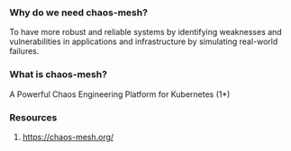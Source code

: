 ### Why do we need chaos-mesh?

To have more robust and reliable systems by identifying weaknesses and vulnerabilities in applications and infrastructure by simulating real-world failures.

### What is chaos-mesh?

A Powerful Chaos Engineering Platform for Kubernetes (1*)

### Resources
1. https://chaos-mesh.org/